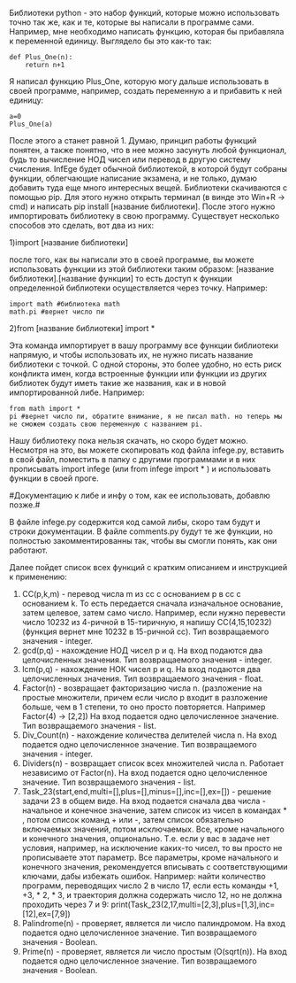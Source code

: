 Библиотеки python - это набор функций, которые можно использовать точно так же, как и те, которые вы написали в программе сами.
Например, мне необходимо написать функцию, которая бы прибавляла к переменной единицу. Выглядело бы это как-то так:

    def Plus_One(n):
        return n+1
  
Я написал функцию Plus_One, которую могу дальше использовать в своей программе, например, создать переменную a и прибавить к ней единицу:

    a=0
    Plus_One(a)

После этого a станет равной 1. 
Думаю, принцип работы функций понятен, а также понятно, что в нее можно засунуть любой функционал, будь то вычисление НОД чисел или перевод в другую систему счисления.
InfEge будет обычной библиотекой, в которой будут собраны функции, облегчающие написание экзамена, и не только, думаю добавить туда еще много интересных вещей.
Библиотеки скачиваются с помощью pip. Для этого нужно открыть терминал (в винде это Win+R -> cmd) и написать pip install [название библиотеки].
После этого нужно импортировать библиотеку в свою программу. Существует несколько способов это сделать, вот два из них:

1)import [название библиотеки]

после того, как вы написали это в своей программе, вы можете использовать функции из этой библиотеки таким образом: [название библиотеки].[название функции]
то есть доступ к функции определенной библиотеки осуществляется через точку. Например:

    import math #библиотека math
    math.pi #вернет число пи

2)from [название библиотеки] import *

Эта команда импортирует в вашу программу все функции библиотеки напрямую, и чтобы использовать их, не нужно писать название библиотеки с точкой. 
С одной стороны, это более удобно, но есть риск конфликта имен, когда встроенные функции или функции из других библиотек будут иметь такие же названия, как и в новой импортированной либе. Например:

    from math import *
    pi #вернет число пи, обратите внимание, я не писал math. но теперь мы не сможем создать свою переменную с названием pi. 

Нашу библиотеку пока нельзя скачать, но скоро будет можно. Несмотря на это, вы можете скопировать код файла infege.py, вставить в свой файл, поместить в папку с другими программами и в них прописывать import infege (или from infege import * ) и использовать функции в своей проге.

#Документацию к либе и инфу о том, как ее использовать, добавлю позже.#

В файле infege.py содержится код самой либы, скоро там будут и строки документации. В файле comments.py будут те же функции, но полностью закомментированны так, чтобы вы смогли понять, как они работают.

Далее пойдет список всех функций с кратким описанием и инструкцией к применению:

1) CC(p,k,m) - перевод числа m из сс с основанием p в сс с основанием k. То есть передается сначала изначальное основание, затем целевое, затем само число. Например, если нужно перевести число 10232 из 4-ричной в 15-тиричную, я напишу CC(4,15,10232) (функция вернет мне 10232 в 15-ричной сс). Тип возвращаемого значения - integer.
2) gcd(p,q) - нахождение НОД чисел p и q. На вход подаются два целочисленных значения. Тип возвращаемого значения - integer.
3) lcm(p,q) - нахождение НОК чисел p и q. На вход подаются два целочисленных значения. Тип возвращаемого значения - float.
4) Factor(n) - возвращает факторизацию числа n. (разложение на простые множители, причем если число p входит в разложение больше, чем в 1 степени, то оно просто повторяется. Например Factor(4) -> [2,2]) На вход подается одно целочисленное значение. Тип возвращаемого значения - list.
5) Div_Count(n) - нахождение количества делителей числа n. На вход подается одно целочисленное значение. Тип возвращаемого значения - integer.
6) Dividers(n) - возвращает список всех множителей числа n. Работает независимо от Factor(n). На вход подается одно целочисленное значение. Тип возвращаемого значения - list.
7) Task_23(start,end,multi=[],plus=[],minus=[],inc=[],ex=[]) - решение задачи 23 в общем виде. На вход подается сначала два числа - начальное и конечное значение, затем список из чисел в командах * , потом список команд + или -, затем список обязательно включаемых значений, потом исключаемых. Все, кроме начального и конечного значения, опционально. Т.е. если у вас в задаче нет условия, например, на исключение каких-то чисел, то вы просто не прописываете этот параметр. Все параметры, кроме начального и конечного значения, рекомендуется вписывать с соответствующими ключами, дабы избежать ошибок. Например: найти количество программ, переводящих число 2 в число 17, если есть команды +1, +3, * 2, * 3, и траектория должна содержать число 12, но не должна проходить через 7 и 9: print(Task_23(2,17,multi=[2,3],plus=[1,3],inc=[12],ex=[7,9])
8) Palindrome(n) - проверяет, является ли число палиндромом. На вход подается одно целочисленное значение. Тип возвращаемого значения - Boolean.
9) Prime(n) - проверяет, является ли число простым (O(sqrt(n)). На вход подается одно целочисленное значение. Тип возвращаемого значения - Boolean.

